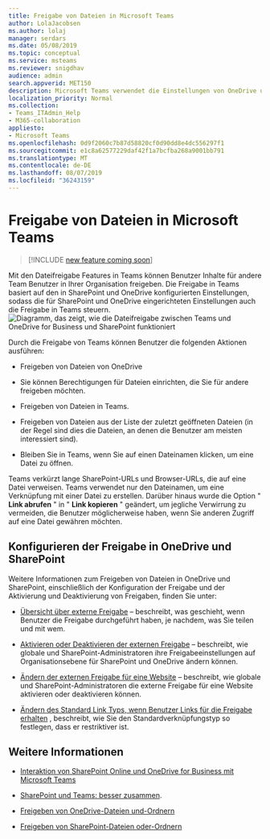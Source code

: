 ```yaml
---
title: Freigabe von Dateien in Microsoft Teams
author: LolaJacobsen
ms.author: lolaj
manager: serdars
ms.date: 05/08/2019
ms.topic: conceptual
ms.service: msteams
ms.reviewer: snigdhav
audience: admin
search.appverid: MET150
description: Microsoft Teams verwendet die Einstellungen von OneDrive und SharePoint zum Steuern der Freigabe.
localization_priority: Normal
ms.collection:
- Teams_ITAdmin_Help
- M365-collaboration
appliesto:
- Microsoft Teams
ms.openlocfilehash: 0d9f2060c7b87d58820cf0d90dd8e4dc556297f1
ms.sourcegitcommit: e1c8a62577229daf42f1a7bcfba268a9001bb791
ms.translationtype: MT
ms.contentlocale: de-DE
ms.lasthandoff: 08/07/2019
ms.locfileid: "36243159"
---
```

# <a name="sharing-files-in-microsoft-teams"></a>Freigabe von Dateien in Microsoft Teams

> [!INCLUDE [new feature coming soon](includes/new-feature-coming-soon-article.md)]

Mit den Dateifreigabe Features in Teams können Benutzer Inhalte für andere Team Benutzer in Ihrer Organisation freigeben. Die Freigabe in Teams basiert auf den in SharePoint und OneDrive konfigurierten Einstellungen, sodass die für SharePoint und OneDrive eingerichteten Einstellungen auch die Freigabe in Teams steuern.
![Diagramm, das zeigt, wie die Dateifreigabe zwischen Teams und OneDrive for Business und SharePoint funktioniert](media/sharing-files-in-teams-image1.png)

Durch die Freigabe von Teams können Benutzer die folgenden Aktionen ausführen:

- Freigeben von Dateien von OneDrive

- Sie können Berechtigungen für Dateien einrichten, die Sie für andere freigeben möchten.

- Freigeben von Dateien in Teams.

- Freigeben von Dateien aus der Liste der zuletzt geöffneten Dateien (in der Regel sind dies die Dateien, an denen die Benutzer am meisten interessiert sind).

- Bleiben Sie in Teams, wenn Sie auf einen Dateinamen klicken, um eine Datei zu öffnen.

Teams verkürzt lange SharePoint-URLs und Browser-URLs, die auf eine Datei verweisen. Teams verwendet nur den Dateinamen, um eine Verknüpfung mit einer Datei zu erstellen. Darüber hinaus wurde die Option " **Link abrufen** " in " **Link kopieren** " geändert, um jegliche Verwirrung zu vermeiden, die Benutzer möglicherweise haben, wenn Sie anderen Zugriff auf eine Datei gewähren möchten.

## <a name="configure-sharing-in-onedrive-and-sharepoint"></a>Konfigurieren der Freigabe in OneDrive und SharePoint

Weitere Informationen zum Freigeben von Dateien in OneDrive und SharePoint, einschließlich der Konfiguration der Freigabe und der Aktivierung und Deaktivierung von Freigaben, finden Sie unter:

- [Übersicht über externe Freigabe](https://docs.microsoft.com/sharepoint/external-sharing-overview) – beschreibt, was geschieht, wenn Benutzer die Freigabe durchgeführt haben, je nachdem, was Sie teilen und mit wem.

- [Aktivieren oder Deaktivieren der externen Freigabe](https://docs.microsoft.com/sharepoint/turn-external-sharing-on-or-off) – beschreibt, wie globale und SharePoint-Administratoren ihre Freigabeeinstellungen auf Organisationsebene für SharePoint und OneDrive ändern können.

- [Ändern der externen Freigabe für eine Website](https://docs.microsoft.com/sharepoint/change-external-sharing-site) – beschreibt, wie globale und SharePoint-Administratoren die externe Freigabe für eine Website aktivieren oder deaktivieren können.

- [Ändern des Standard Link Typs, wenn Benutzer Links für die Freigabe erhalten](https://docs.microsoft.com/sharepoint/change-default-sharing-link) , beschreibt, wie Sie den Standardverknüpfungstyp so festlegen, dass er restriktiver ist.

## <a name="more-information"></a>Weitere Informationen

- [Interaktion von SharePoint Online und OneDrive for Business mit Microsoft Teams](sharepoint-onedrive-interact.md)

- [SharePoint und Teams: besser zusammen](https://techcommunity.microsoft.com/t5/Microsoft-SharePoint-Blog/SharePoint-and-Teams-Better-Together/ba-p/189593).

- [Freigeben von OneDrive-Dateien und-Ordnern](https://support.office.com/article/Share-OneDrive-files-and-folders-9fcc2f7d-de0c-4cec-93b0-a82024800c07#OS_Type=OneDrive_-_Business)

- [Freigeben von SharePoint-Dateien oder-Ordnern](https://support.office.com/article/share-sharepoint-files-or-folders-1fe37332-0f9a-4719-970e-d2578da4941c)

